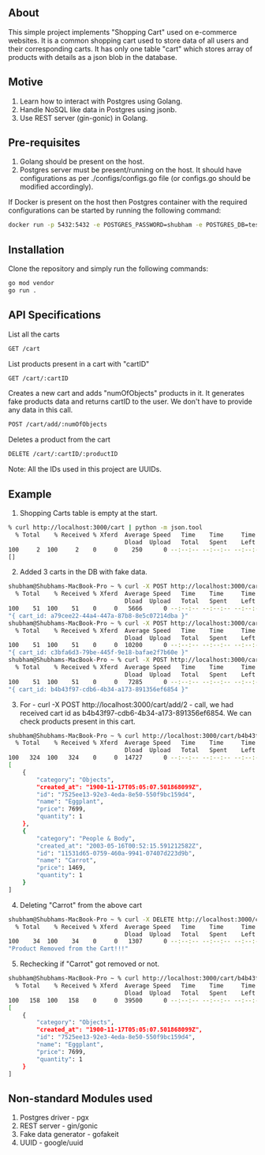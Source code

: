 ## About
This simple project implements "Shopping Cart" used on e-commerce websites. It is a common shopping cart used to store data of all users and their corresponding carts. It has only one table "cart" which stores array of products with details as a json blob in the database.

## Motive
1. Learn how to interact with Postgres using Golang.
2. Handle NoSQL like data in Postgres using jsonb.
3. Use REST server (gin-gonic) in Golang.

## Pre-requisites
1. Golang should be present on the host.
2. Postgres server must be present/running on the host. It should have configurations as per ./configs/configs.go file (or configs.go should be modified accordingly).

If Docker is present on the host then Postgres container with the required configurations can be started by running the following command:
```bash
docker run -p 5432:5432 -e POSTGRES_PASSWORD=shubham -e POSTGRES_DB=test-db -d postgres
```

## Installation
Clone the repository and simply run the following commands:
```bash
go mod vendor
go run .
```

## API Specifications

List all the carts
```bash
GET /cart
```

List products present in a cart with "cartID"
```bash
GET /cart/:cartID
```

Creates a new cart and adds "numOfObjects" products in it. It generates fake products data and returns cartID to the user. We don't have to provide any data in this call.
```bash
POST /cart/add/:numOfObjects
```

Deletes a product from the cart
```bash
DELETE /cart/:cartID/:productID
```

Note: All the IDs used in this project are UUIDs.

## Example

1. Shopping Carts table is empty at the start.
```bash
% curl http://localhost:3000/cart | python -m json.tool
  % Total    % Received % Xferd  Average Speed   Time    Time     Time  Current
                                 Dload  Upload   Total   Spent    Left  Speed
100     2  100     2    0     0    250      0 --:--:-- --:--:-- --:--:--   250
[]
```

2. Added 3 carts in the DB with fake data.
```bash
shubham@Shubhams-MacBook-Pro ~ % curl -X POST http://localhost:3000/cart/add/3 | python -m json.tool
  % Total    % Received % Xferd  Average Speed   Time    Time     Time  Current
                                 Dload  Upload   Total   Spent    Left  Speed
100    51  100    51    0     0   5666      0 --:--:-- --:--:-- --:--:--  5666
"{ cart_id: a79cee22-44a4-447a-87b8-8e5c07214dba }"
shubham@Shubhams-MacBook-Pro ~ % curl -X POST http://localhost:3000/cart/add/1 | python -m json.tool
  % Total    % Received % Xferd  Average Speed   Time    Time     Time  Current
                                 Dload  Upload   Total   Spent    Left  Speed
100    51  100    51    0     0  10200      0 --:--:-- --:--:-- --:--:-- 10200
"{ cart_id: c3bfa6d3-79be-445f-9e18-bafae2f7b60e }"
shubham@Shubhams-MacBook-Pro ~ % curl -X POST http://localhost:3000/cart/add/2 | python -m json.tool
  % Total    % Received % Xferd  Average Speed   Time    Time     Time  Current
                                 Dload  Upload   Total   Spent    Left  Speed
100    51  100    51    0     0   7285      0 --:--:-- --:--:-- --:--:--  7285
"{ cart_id: b4b43f97-cdb6-4b34-a173-891356ef6854 }"
```

3. For - curl -X POST http://localhost:3000/cart/add/2 - call, we had received cart id as b4b43f97-cdb6-4b34-a173-891356ef6854. We can check products present in this cart.
```bash
shubham@Shubhams-MacBook-Pro ~ % curl http://localhost:3000/cart/b4b43f97-cdb6-4b34-a173-891356ef6854 | python -m json.tool
  % Total    % Received % Xferd  Average Speed   Time    Time     Time  Current
                                 Dload  Upload   Total   Spent    Left  Speed
100   324  100   324    0     0  14727      0 --:--:-- --:--:-- --:--:-- 15428
[
    {
        "category": "Objects",
        "created_at": "1900-11-17T05:05:07.501868099Z",
        "id": "7525ee13-92e3-4eda-8e50-550f9bc159d4",
        "name": "Eggplant",
        "price": 7699,
        "quantity": 1
    },
    {
        "category": "People & Body",
        "created_at": "2003-05-16T00:52:15.591212582Z",
        "id": "11531d65-0759-460a-9941-07407d223d9b",
        "name": "Carrot",
        "price": 1469,
        "quantity": 1
    }
]
```

4. Deleting "Carrot" from the above cart
```bash
shubham@Shubhams-MacBook-Pro ~ % curl -X DELETE http://localhost:3000/cart/b4b43f97-cdb6-4b34-a173-891356ef6854/11531d65-0759-460a-9941-07407d223d9b | python -m json.tool 
  % Total    % Received % Xferd  Average Speed   Time    Time     Time  Current
                                 Dload  Upload   Total   Spent    Left  Speed
100    34  100    34    0     0   1307      0 --:--:-- --:--:-- --:--:--  1307
"Product Removed from the Cart!!!"
```

5. Rechecking if "Carrot" got removed or not.
```bash
shubham@Shubhams-MacBook-Pro ~ % curl http://localhost:3000/cart/b4b43f97-cdb6-4b34-a173-891356ef6854 | python -m json.tool
  % Total    % Received % Xferd  Average Speed   Time    Time     Time  Current
                                 Dload  Upload   Total   Spent    Left  Speed
100   158  100   158    0     0  39500      0 --:--:-- --:--:-- --:--:-- 39500
[
    {
        "category": "Objects",
        "created_at": "1900-11-17T05:05:07.501868099Z",
        "id": "7525ee13-92e3-4eda-8e50-550f9bc159d4",
        "name": "Eggplant",
        "price": 7699,
        "quantity": 1
    }
]
```

## Non-standard Modules used
1. Postgres driver - pgx
2. REST server - gin/gonic
3. Fake data generator - gofakeit
4. UUID - google/uuid
